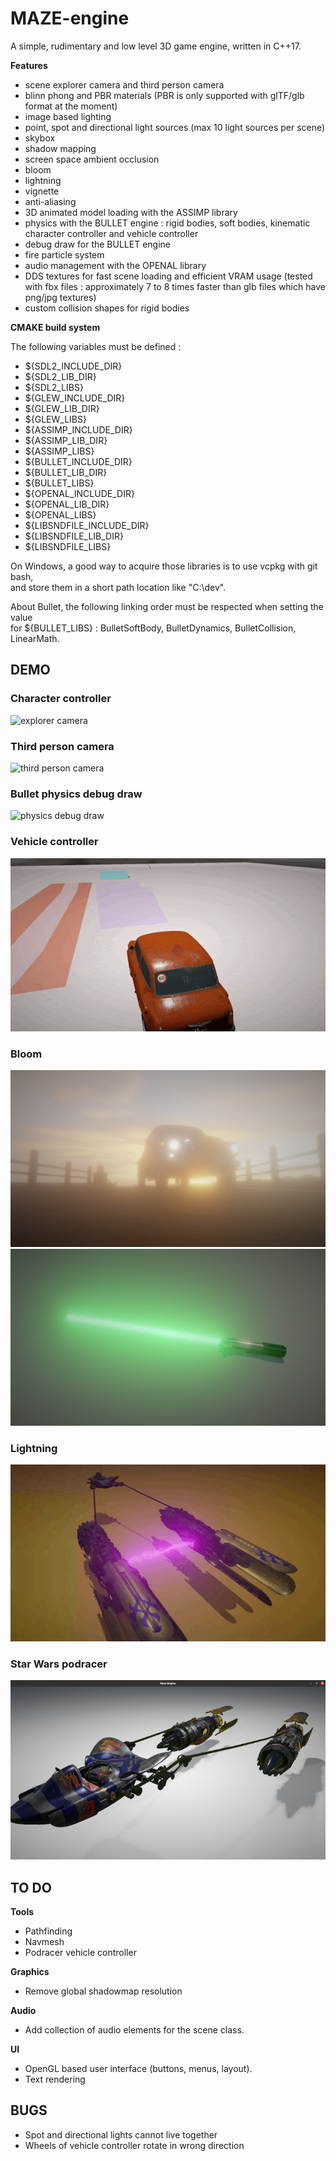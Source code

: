 # MAZE-engine
A simple, rudimentary and low level 3D game engine, written in C++17.

**Features**
* scene explorer camera and third person camera
* blinn phong and PBR materials (PBR is only supported with glTF/glb format at the moment)
* image based lighting
* point, spot and directional light sources (max 10 light sources per scene)
* skybox
* shadow mapping
* screen space ambient occlusion
* bloom
* lightning
* vignette
* anti-aliasing
* 3D animated model loading with the ASSIMP library
* physics with the BULLET engine : rigid bodies, soft bodies, kinematic character controller and vehicle controller
* debug draw for the BULLET engine
* fire particle system
* audio management with the OPENAL library
* DDS textures for fast scene loading and efficient VRAM usage (tested with fbx files : approximately 7 to 8 times faster than glb files which have png/jpg textures)
* custom collision shapes for rigid bodies

**CMAKE build system**

The following variables must be defined :

* ${SDL2\_INCLUDE\_DIR}
* ${SDL2\_LIB\_DIR}
* ${SDL2\_LIBS}
* ${GLEW\_INCLUDE\_DIR}
* ${GLEW\_LIB\_DIR}
* ${GLEW\_LIBS}
* ${ASSIMP\_INCLUDE\_DIR}
* ${ASSIMP\_LIB\_DIR}
* ${ASSIMP\_LIBS}
* ${BULLET\_INCLUDE\_DIR}
* ${BULLET\_LIB\_DIR}
* ${BULLET\_LIBS}
* ${OPENAL\_INCLUDE\_DIR}
* ${OPENAL\_LIB\_DIR}
* ${OPENAL\_LIBS}
* ${LIBSNDFILE\_INCLUDE\_DIR}
* ${LIBSNDFILE\_LIB\_DIR}
* ${LIBSNDFILE\_LIBS}

On Windows, a good way to acquire those libraries is to use vcpkg with git bash,\
and store them in a short path location like "C:\dev".


About Bullet, the following linking order must be respected when setting the value\
for ${BULLET\_LIBS} : BulletSoftBody, BulletDynamics, BulletCollision, LinearMath.

## DEMO
### Character controller
![explorer camera](engine_imgs/character_controller.gif)
### Third person camera
![third person camera](engine_imgs/third_person.gif)
### Bullet physics debug draw
![physics debug draw](engine_imgs/btIDebugDraw.gif)
### Vehicle controller
![vehicle](engine_imgs/btRaycastVehicle.gif)
### Bloom
![car](engine_imgs/car_bloom.png)
![bloom green](engine_imgs/green_lightsaber.png)
### Lightning
![podracer lightning](engine_imgs/lightning.gif)
### Star Wars podracer
![podracer](engine_imgs/podracer_game_engine.png)

## TO DO
**Tools**
* Pathfinding
* Navmesh
* Podracer vehicle controller

**Graphics**
* Remove global shadowmap resolution

**Audio**
* Add collection of audio elements for the scene class.

**UI**
* OpenGL based user interface (buttons, menus, layout).
* Text rendering

## BUGS
* Spot and directional lights cannot live together
* Wheels of vehicle controller rotate in wrong direction

